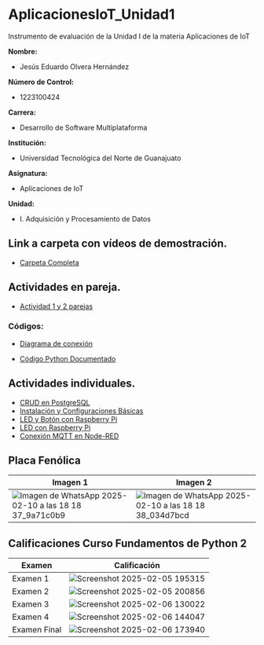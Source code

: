 # AplicacionesIoT_Unidad1

Instrumento de evaluación de la Unidad I de la materia Aplicaciones de IoT

**Nombre:**
- Jesús Eduardo Olvera Hernández

**Número de Control:**
- 1223100424

**Carrera:**
- Desarrollo de Software Multiplataforma

**Institución:**
- Universidad Tecnológica del Norte de Guanajuato

**Asignatura:**
- Aplicaciones de IoT

**Unidad:**
- I. Adquisición y Procesamiento de Datos

## Link a carpeta con vídeos de demostración.
- [Carpeta Completa]()

## Actividades en pareja.
- [Actividad 1 y 2 parejas]()
### Códigos:
- [Diagrama de conexión]()

- [Código Python Documentado]()

## Actividades individuales.
- [CRUD en PostgreSQL]()
- [Instalación y Configuraciones Básicas]()
- [LED y Botón con Raspberry Pi]()
- [LED con Raspberry Pi]()
- [Conexión MQTT en Node-RED]()

## Placa Fenólica
| Imagen 1 | Imagen 2 |
|----------|----------|
|![Imagen de WhatsApp 2025-02-10 a las 18 18 37_9a71c0b9](https://github.com/user-attachments/assets/56db1118-8622-46d3-a678-0313df70acaa)|![Imagen de WhatsApp 2025-02-10 a las 18 18 38_034d7bcd](https://github.com/user-attachments/assets/22ca3c05-1d7b-430b-b741-67047d1b460a)|



## Calificaciones Curso Fundamentos de Python 2

| Examen | Calificación |
|--------|-------------|
| Examen 1 | ![Screenshot 2025-02-05 195315](https://github.com/user-attachments/assets/7cacb18a-ae0f-4e17-a8cd-0d1af0243749)|
| Examen 2 | ![Screenshot 2025-02-05 200856](https://github.com/user-attachments/assets/f659099a-3a8c-4692-b3c7-bad1dcb2f38b)|
| Examen 3 | ![Screenshot 2025-02-06 130022](https://github.com/user-attachments/assets/3847881c-bdd1-4f87-8c26-edb1b4962fbb)|
| Examen 4 | ![Screenshot 2025-02-06 144047](https://github.com/user-attachments/assets/024fe78c-8aeb-4dc2-a2c4-64556b23b729)|
| Examen Final | ![Screenshot 2025-02-06 173940](https://github.com/user-attachments/assets/73a9aa33-c990-42a6-8139-4a38ee134578)|
